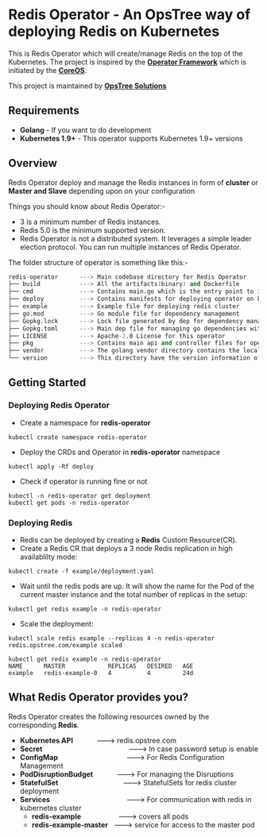 # Redis Operator - An OpsTree way of deploying Redis on Kubernetes

This is Redis Operator which will create/manage Redis on the top of the Kubernetes. The project is inspired by the **[Operator Framework](https://coreos.com/operators/)** which is initiated by the **[CoreOS](https://coreos.com/)**.

This project is maintained by **[OpsTree Solutions](https://www.opstree.com)**

## Requirements

- **Golang** - If you want to do development
- **Kubernetes 1.9+** - This operator supports Kubernetes 1.9+ versions

## Overview

Redis Operator deploy and manage the Redis instances in form of **cluster** or **Master and Slave** depending upon on your configuration

Things you should know about Redis Operator:-

- 3 is a minimum number of Redis instances.
- Redis 5.0 is the minimum supported version.
- Redis Operator is not a distributed system. It leverages a simple leader election protocol. You can run multiple instances of Redis Operator.

The folder structure of operator is something like this:-

```s
redis-operator      ---> Main codebase directory for Redis Operator
├── build           ---> All the artifacts(binary) and Dockerfile
├── cmd             ---> Contains main.go which is the entry point to initialize and start this operator
├── deploy          ---> Contains manifests for deploying operator on kubernetes cluster
├── example         ---> Example file for deploying redis cluster
├── go.mod          ---> Go module file for dependency management
├── Gopkg.lock      ---> Lock file generated by dep for dependency management
├── Gopkg.toml      ---> Main dep file for managing go dependencies with dep
├── LICENSE         ---> Apache-2.0 License for this operator
├── pkg             ---> Contains main api and controller files for operator operations
├── vendor          ---> The golang vendor directory contains the local copies of external dependencies
└── version         ---> This directory have the version information of this operator
```

## Getting Started

### Deploying Redis Operator

- Create a namespace for **redis-operator**

```shell
kubectl create namespace redis-operator
```

- Deploy the CRDs and Operator in **redis-operator** namespace

```shell
kubectl apply -Rf deploy
```

- Check if operator is running fine or not

```shell
kubectl -n redis-operator get deployment
kubectl get pods -n redis-operator
```

### Deploying Redis

- Redis can be deployed by creating a **Redis** Custom Resource(CR).
- Create a Redis CR that deploys a 3 node Redis replication in high availablilty mode:

```shell
kubectl create -f example/deployment.yaml
```

- Wait until the redis pods are up. It will show the name for the Pod of the current master instance and the total number of replicas in the setup:

```shell
kubectl get redis example -n redis-operator
```

- Scale the deployment:

```shell
kubectl scale redis example --replicas 4 -n redis-operator
redis.opstree.com/example scaled
```

```shell
kubectl get redis example -n redis-operator
NAME      MASTER            REPLICAS   DESIRED   AGE
example   redis-example-0   4          4         24d
```

## What Redis Operator provides you?

Redis Operator creates the following resources owned by the corresponding **Redis**.

- **Kubernetes API** &nbsp;&nbsp;&nbsp;&nbsp;&nbsp;&nbsp;&nbsp;&nbsp;&nbsp;&nbsp; ---> redis.opstree.com
- **Secret** &nbsp;&nbsp;&nbsp;&nbsp;&nbsp;&nbsp;&nbsp;&nbsp;&nbsp;&nbsp;&nbsp;&nbsp;&nbsp;&nbsp;&nbsp;&nbsp;&nbsp;&nbsp;&nbsp;&nbsp;&nbsp;&nbsp;&nbsp;&nbsp;&nbsp;&nbsp;&nbsp;&nbsp;&nbsp;&nbsp;&nbsp;&nbsp;&nbsp;&nbsp;&nbsp;&nbsp;&nbsp;&nbsp;&nbsp;&nbsp;&nbsp;&nbsp; ---> In case password setup is enable
- **ConfigMap** &nbsp;&nbsp;&nbsp;&nbsp;&nbsp;&nbsp;&nbsp;&nbsp;&nbsp;&nbsp;&nbsp;&nbsp;&nbsp;&nbsp;&nbsp;&nbsp;&nbsp;&nbsp;&nbsp;&nbsp;&nbsp;&nbsp;&nbsp;&nbsp;&nbsp;&nbsp;&nbsp;&nbsp;&nbsp;&nbsp;&nbsp;&nbsp;&nbsp; ---> For Redis Configuration Management
- **PodDisruptionBudget** &nbsp;&nbsp;&nbsp;&nbsp;&nbsp;&nbsp;&nbsp;&nbsp;&nbsp;&nbsp; ---> For managing the Disruptions
- **StatefulSet** &nbsp;&nbsp;&nbsp;&nbsp;&nbsp;&nbsp;&nbsp;&nbsp;&nbsp;&nbsp;&nbsp;&nbsp;&nbsp;&nbsp;&nbsp;&nbsp;&nbsp;&nbsp;&nbsp;&nbsp;&nbsp;&nbsp;&nbsp;&nbsp;&nbsp;&nbsp;&nbsp;&nbsp;&nbsp;&nbsp;&nbsp; ---> StatefulSets for redis cluster deployment
- **Services** &nbsp;&nbsp;&nbsp;&nbsp;&nbsp;&nbsp;&nbsp;&nbsp;&nbsp;&nbsp;&nbsp;&nbsp;&nbsp;&nbsp;&nbsp;&nbsp;&nbsp;&nbsp;&nbsp;&nbsp;&nbsp;&nbsp;&nbsp;&nbsp;&nbsp;&nbsp;&nbsp;&nbsp;&nbsp;&nbsp;&nbsp;&nbsp;&nbsp;&nbsp;&nbsp;&nbsp;&nbsp; ---> For communication with redis in kubernetes cluster
    - **redis-example** &nbsp;&nbsp;&nbsp;&nbsp;&nbsp;&nbsp;&nbsp;&nbsp;&nbsp;&nbsp;&nbsp;&nbsp;&nbsp;&nbsp;&nbsp;&nbsp;&nbsp; ---> covers all pods
    - **redis-example-master** &nbsp; ---> service for access to the master pod
